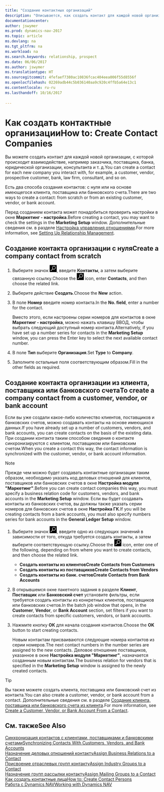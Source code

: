 ```yaml
---
title: "Создание контактных организаций"
description: "Описывается, как создать контакт для каждой новой организации или потенциального клиента, с которым вы взаимодействуете."
documentationcenter: 
author: jswymer
ms.prod: dynamics-nav-2017
ms.topic: article
ms.devlang: na
ms.tgt_pltfrm: na
ms.workload: na
ms.search.keywords: relationship, prospect
ms.date: 06/06/2017
ms.author: jswymer
ms.translationtype: HT
ms.sourcegitcommit: 4fefaef7380ac10836fcac404eea006f55d8556f
ms.openlocfilehash: 02269adb44c5b036140aa9c920c4ffb5a64e13c1
ms.contentlocale: ru-ru
ms.lasthandoff: 10/16/2017

---
```

# <a name="how-to-create-contact-companies"></a><span data-ttu-id="c2483-103">Как создать контактные организации</span><span class="sxs-lookup"><span data-stu-id="c2483-103">How to: Create Contact Companies</span></span>
<span data-ttu-id="c2483-104">Вы можете создать контакт для каждой новой организации, с которой происходит взаимодействие, например заказчика, поставщика, банка, юридической организации, консультанта и т. д.</span><span class="sxs-lookup"><span data-stu-id="c2483-104">You can create a contact for each new company you interact with, for example, a customer, vendor, prospective customer, bank, law firm, consultant, and so on.</span></span>

<span data-ttu-id="c2483-105">Есть два способа создания контактов: с нуля или на основе имеющегося клиента, поставщика или банковского счета.</span><span class="sxs-lookup"><span data-stu-id="c2483-105">There are two ways to create a contact: from scratch or from an existing customer, vendor, or bank account.</span></span>

<span data-ttu-id="c2483-106">Перед созданием контакта может понадобиться проверить настройки в окне **Маркетинг - настройка**.</span><span class="sxs-lookup"><span data-stu-id="c2483-106">Before creating a contact, you may want to check the settings in the **Marketing Setup** window.</span></span> <span data-ttu-id="c2483-107">Дополнительные сведения см. в разделе [Настройка управления отношениями](marketing-setup-marketing.md).</span><span class="sxs-lookup"><span data-stu-id="c2483-107">For more information, see [Setting Up Relationship Management](marketing-setup-marketing.md).</span></span>

## <a name="create-a-company-contact-from-scratch"></a><span data-ttu-id="c2483-108">Создание контакта организации с нуля</span><span class="sxs-lookup"><span data-stu-id="c2483-108">Create a company contact from scratch</span></span>
1. <span data-ttu-id="c2483-109">Выберите значок ![Поиск страницы или отчета](media/ui-search/search_small.png "Значок поиска страницы или отчета"), введите **Контакты**, а затем выберите связанную ссылку.</span><span class="sxs-lookup"><span data-stu-id="c2483-109">Choose the ![Search for Page or Report](media/ui-search/search_small.png "Search for Page or Report icon") icon, enter **Contacts**, and then choose the related link.</span></span>
2. <span data-ttu-id="c2483-110">Выберите действие **Создать**.</span><span class="sxs-lookup"><span data-stu-id="c2483-110">Choose the **New** action.</span></span>
3. <span data-ttu-id="c2483-111">В поле **Номер** введите номер контакта.</span><span class="sxs-lookup"><span data-stu-id="c2483-111">In the **No. field**, enter a number for the contact.</span></span>

    <span data-ttu-id="c2483-112">Вместо этого, если настроены серии номеров для контактов в окне **Маркетинг - настройка**, можно нажать клавишу ВВОД, чтобы выбрать следующий доступный номер контакта.</span><span class="sxs-lookup"><span data-stu-id="c2483-112">Alternatively, if you have set up a number series for contacts in the **Marketing Setup** window, you can press the Enter key to select the next available contact number.</span></span>  
4. <span data-ttu-id="c2483-113">В поле **Тип** выберите **Организация**.</span><span class="sxs-lookup"><span data-stu-id="c2483-113">Set **Type** to **Company**.</span></span>
5. <span data-ttu-id="c2483-114">Заполните остальные поля соответствующим образом.</span><span class="sxs-lookup"><span data-stu-id="c2483-114">Fill in the other fields as required.</span></span>

## <a name="to-create-a-company-contact-from-a-customer-vendor-or-bank-account"></a><span data-ttu-id="c2483-115">Создание контакта организации из клиента, поставщика или банковского счета</span><span class="sxs-lookup"><span data-stu-id="c2483-115">To create a company contact from a customer, vendor, or bank account</span></span>
<span data-ttu-id="c2483-116">Если вы уже создали какое-либо количество клиентов, поставщиков и банковских счетов, можно создавать контакты на основе имеющихся данных.</span><span class="sxs-lookup"><span data-stu-id="c2483-116">If you have already set up a number of customers, vendors, and bank accounts, you can create contacts on the basis of the existing data.</span></span> <span data-ttu-id="c2483-117">При создании контакта таким способом сведения о контакте синхронизируются с клиентом, поставщиком или банковским счетом.</span><span class="sxs-lookup"><span data-stu-id="c2483-117">When you create a contact this way, the contact information is synchronized with the customer, vendor, or bank account information.</span></span>

> [!NOTE]  
>   <span data-ttu-id="c2483-118">Прежде чем можно будет создавать контактные организации таким образом, необходимо указать код деловых отношений для клиентов, поставщиков или банковских счетов в окне **Настройка модуля "Маркетинг"**.</span><span class="sxs-lookup"><span data-stu-id="c2483-118">Before you can create contact companies this way, you must specify a business relation code for customers, vendors, and bank accounts in the **Marketing Setup** window.</span></span> <span data-ttu-id="c2483-119">Если вы будет создавать контакты из банковских счетов, вы должны также указать серии номеров для банковских счетов в окне **Настройка ГК**.</span><span class="sxs-lookup"><span data-stu-id="c2483-119">If you will be creating contacts from a bank accounts, you must also specify numbers series for bank accounts in the **General Ledger Setup** window.</span></span>

1. <span data-ttu-id="c2483-120">Выберите значок ![Поиск страницы или отчета](media/ui-search/search_small.png "Значок поиска страницы или отчета"), введите одно из следующих значений в зависимости от того, откуда требуется создать контакты, а затем выберите соответствующую ссылку.</span><span class="sxs-lookup"><span data-stu-id="c2483-120">Choose the ![Search for Page or Report](media/ui-search/search_small.png "Search for Page or Report icon") icon, enter one of the following, depending on from where you want to create contacts, and then choose the related link.</span></span>
   * <span data-ttu-id="c2483-121">**Создать контакты из клиентов**</span><span class="sxs-lookup"><span data-stu-id="c2483-121">**Create Contacts from Customers**</span></span>
   * <span data-ttu-id="c2483-122">**Создать контакты из поставщиков**</span><span class="sxs-lookup"><span data-stu-id="c2483-122">**Create Contacts from Vendors**</span></span>
   * <span data-ttu-id="c2483-123">**Создать контакты из банк. счетов**</span><span class="sxs-lookup"><span data-stu-id="c2483-123">**Create Contacts from Bank Accounts**</span></span>
2. <span data-ttu-id="c2483-124">В открывшемся окне пакетного задания в разделе **Клиент**, **Поставщик** или **Банковский счет** установите фильтры, если требуется создать контакты из конкретных клиентов, поставщиков или банковских счетов.</span><span class="sxs-lookup"><span data-stu-id="c2483-124">In the batch job window that opens, in the **Customer**, **Vendor**, or **Bank Account** section, set filters if you want to create contacts from specific customers, vendors, or bank accounts.</span></span>
3. <span data-ttu-id="c2483-125">Нажмите кнопку **ОК** для начала создания контактов.</span><span class="sxs-lookup"><span data-stu-id="c2483-125">Choose the **OK** button to start creating contacts.</span></span>

    <span data-ttu-id="c2483-126">Новым контактам присваиваются следующие номера контактов из серии номеров.</span><span class="sxs-lookup"><span data-stu-id="c2483-126">The next contact numbers in the number series are assigned to the new contacts.</span></span> <span data-ttu-id="c2483-127">Деловое отношение поставщиков, указанное в окне **Настройка модуля "Маркетинг"**, назначается созданным новым контактам.</span><span class="sxs-lookup"><span data-stu-id="c2483-127">The business relation for vendors that is specified in the **Marketing Setup** window is assigned to the newly created contacts.</span></span>

> [!TIP]  
>   <span data-ttu-id="c2483-128">Вы также можете создать клиента, поставщика или банковский счет из контакта.</span><span class="sxs-lookup"><span data-stu-id="c2483-128">You can also create a customer, vendor, or bank account from a contact.</span></span> <span data-ttu-id="c2483-129">Дополнительные сведения см. в разделе [Создание клиента, поставщика или банковского счета из клиента](marketing-how-create-contacts-new-customers-vendors-bank-accounts.md).</span><span class="sxs-lookup"><span data-stu-id="c2483-129">For more information, see [Create a Customer, Vendor, or Bank Account From a Contact](marketing-how-create-contacts-new-customers-vendors-bank-accounts.md).</span></span>

## <a name="see-also"></a><span data-ttu-id="c2483-130">См. также</span><span class="sxs-lookup"><span data-stu-id="c2483-130">See Also</span></span>
[<span data-ttu-id="c2483-131">Синхронизация контактов с клиентами, поставщиками и банковскими счетами</span><span class="sxs-lookup"><span data-stu-id="c2483-131">Synchronizing Contacts With Customers, Vendors, and Bank Accounts</span></span>](marketing-synchronize-contacts-customers-vendors-bank-accounts.md)  
[<span data-ttu-id="c2483-132">Назначение деловых отношений контакту</span><span class="sxs-lookup"><span data-stu-id="c2483-132">Assign Business Relations to a Contact</span></span>](marketing-business-relations.md#AssignBusRelContact)  
[<span data-ttu-id="c2483-133">Присвоение отраслевых групп контакту</span><span class="sxs-lookup"><span data-stu-id="c2483-133">Assign Industry Groups to a Contact</span></span>](marketing-industry-groups.md#AssignIndustryGroupContact)  
[<span data-ttu-id="c2483-134">Назначение групп рассылки контакту</span><span class="sxs-lookup"><span data-stu-id="c2483-134">Assign Mailing Groups to a Contact</span></span>](marketing-mailing-groups.md#AssignMailGroupContact)  
[<span data-ttu-id="c2483-135">Как создать контактные лица</span><span class="sxs-lookup"><span data-stu-id="c2483-135">How to: Create Contact Persons</span></span>](marketing-create-contact-persons.md)  
[<span data-ttu-id="c2483-136">Работа с Dynamics NAV</span><span class="sxs-lookup"><span data-stu-id="c2483-136">Working with Dynamics NAV</span></span>](ui-work-product.md)

